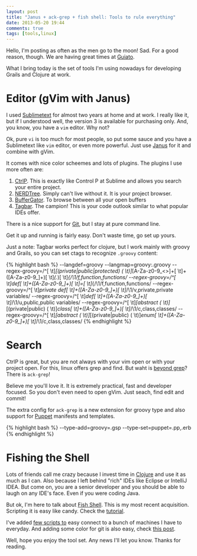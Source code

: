 ```yaml
---
layout: post
title: "Janus + ack-grep + fish shell: Tools to rule everything"
date: 2013-05-20 19:44
comments: true
tags: [tools,linux]
---
```


Hello, I'm posting as often as the men go to the moon! Sad. For a good
reason, though. We are having great times at
[Guiato](http://www.guiato.com.br).

What I bring today is the set of tools I'm using nowadays for developing
Grails and Clojure at work.

Editor (gVim with Janus)
======
I used [Sublimetext](http://www.sublimetext.com/) for almost two years at home and at work. I really like it, but if I understood well, the version 3 is available for purchasing only. And, you know, you have a `vim` editor. Why not?
<!--more-->
Ok, pure `vi` is too much for most people, so put some sauce and you have
a Sublimetext like `vim` editor, or even more powerful. Just use [Janus](https://github.com/carlhuda/janus) for it and combine with gVim.

It comes with nice color scheemes and lots of plugins. The plugins I use
more often are:

   1. [CtrlP](https://github.com/kien/ctrlp.vim). This is exactly like
       Control P at Sublime and allows you search your entire project.
   1. [NERDTree](https://github.com/scrooloose/nerdtree). Simply can't
       live without it. It is your project browser.
   1. [BufferGator](https://github.com/jeetsukumaran/vim-buffergator).
      To browse between all your open buffers
   1. [Tagbar](https://github.com/majutsushi/tagbar). The campion! This
      is your code outlook similar to what popular IDEs offer.

There is a nice support for [Git](http://git-scm.com/), but I stay at pure command line.

Get it up and running is fairly easy. Don't waste time, go set up yours.

Just a note: Tagbar works perfect for clojure, but I work mainly with
groovy and Grails, so you can set ctags to recognize `.groovy` content:

{% highlight bash %}
--langdef=groovy
--langmap=groovy:.groovy
--regex-groovy=/^[ \t]*[(private|public|protected) ( \t)]*[A-Za-z0-9_<>]+[ \t]+([A-Za-z0-9_]+)[ \t]*\(.*\)[ \t]*{/\1/f,function,functions/
--regex-groovy=/^[ \t]*def[ \t]+([A-Za-z0-9_]+)[ \t]*\=[ \t]*\{/\1/f,function,functions/
--regex-groovy=/^[ \t]*private def[ \t]+([A-Za-z0-9_]+)[ \t]*/\1/v,private,private variables/
--regex-groovy=/^[ \t]*def[ \t]+([A-Za-z0-9_]+)[ \t]*/\1/u,public,public variables/
--regex-groovy=/^[ \t]*[abstract ( \t)]*[(private|public) ( \t)]*class[ \t]+([A-Za-z0-9_]+)[ \t]*/\1/c,class,classes/
--regex-groovy=/^[ \t]*[abstract ( \t)]*[(private|public) ( \t)]*enum[ \t]+([A-Za-z0-9_]+)[ \t]*/\1/c,class,classes/
{% endhighlight %}

Search
======

CtrlP is great, but you are not always with your vim open or with
your project open. For this, linux offers grep and find. But waht is
[beyond grep](http://beyondgrep.com/)? There is `ack-grep`!

Believe me you'll love it. It is extremely practical, fast and developer
focused. So you don't even need to open gVim. Just seach, find edit and
commit!

The extra config for `ack-grep` is a new extension for groovy type and
also support for [Puppet](https://puppetlabs.com/) manifests and
templates.

{% highlight bash %}
--type-add=groovy=.gsp
--type-set=puppet=.pp,.erb
{% endhighlight %}

Fishing the Shell
================

Lots of friends call me crazy because I invest time in
[Clojure](http://clojure.org) and use it as much as I can. Also because
I left behind "rich" IDEs like Eclipse or IntelliJ IDEA. But come on, you
are a senior developer and you should be able to laugh on any IDE's
face. Even if you were coding Java.

But ok, I'm here to talk about [Fish Shell](http://fishshell.com/). This
is my most recent acquisition. Scripting it is
easy like candy. Check the
[tutorial](http://fishshell.com/tutorial.html).

I've added [few scripts to](https://gist.github.com/paulosuzart/5614350) easy connect to a bunch of machines I have to
everyday. And adding some color for git is also easy, check [this
post](http://zogovic.com/post/37906589287/showing-git-branch-in-fish-shell-prompt).


Well, hope you enjoy the tool set. Any news I'll let you know. Thanks
for reading.

